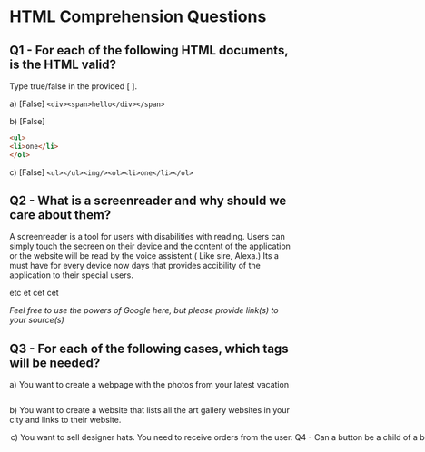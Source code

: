 # HTML Comprehension Questions

## Q1 - For each of the following HTML documents, is the HTML valid?

Type true/false in the provided [ ].

a) [False] `<div><span>hello</div></span>`

b) [False]

```html
<ul>
<li>one</li>
</ol>
```

c) [False] `<ul></ul><img/><ol><li>one</li></ol>`

## Q2 - What is a screenreader and why should we care about them?
  A screenreader is a tool for users with disabilities with reading. Users can simply touch the secreen on their device and the content of the application or the website will be read by the voice assistent.( Like sire, Alexa.) Its a must have for every device now days that provides accibility of the application to their special users. 

etc et cet cet 




_Feel free to use the powers of Google here, but please provide link(s) to your source(s)_

## Q3 - For each of the following cases, which tags will be needed?

a) You want to create a webpage with the photos from your latest vacation
<html><img><p>

b) You want to create a website that lists all the art gallery websites in your city and links to their website.
<html> <a> <option>

c) You want to sell designer hats. You need to receive orders from the user.
<button><option><select>

## Q4 - Can a `button` be a child of a `button`? Explain your reasoning
  No, its child cannot be a clickable element.
## Q5 - What is the most generic tag you can use?
<div>
## Q6 - What do the following achronyms stand for?

a) `a` Anchor. 

b) `ol` Ordered List.

c) `ul`Bullet Points.

d) `li`List.

e) `tr`Table row.

f) `th`table head.

g) `td`table data.

## Q7 - Usually, `td` elements are children of what kind of elements? 
`tr`
## Q8 - What is the difference between td and th?
`th` is always placed in the first place in the table.
## Q9 - Which tag makes the text appear bigger: h1 or h3?
H1
## Q10 - In which situation can you use self closing tags?
If your elements do not have any kids.
## Q11 - What is autofilling and why is it important?
It makes coding more easy and fast, efficient.
## Q12 - Which attributes are always present in an img element?
`src`, `alt`.
## Q13 - Which attribute is always present for an anchor tag?
`href`